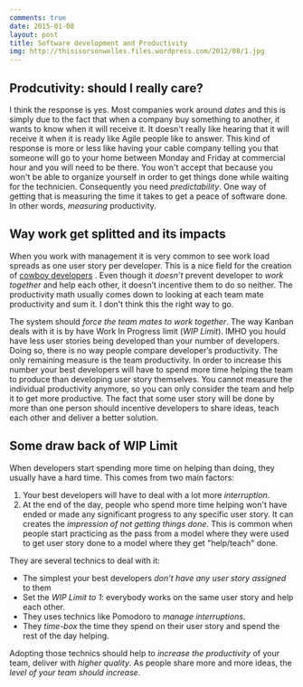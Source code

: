 ```yaml
---
comments: true
date: 2015-01-08 
layout: post
title: Software development and Productivity
img: http://thisisorsonwelles.files.wordpress.com/2012/08/1.jpg
---
```


## Prodcutivity: should I really care?

I think the response is yes. Most companies work around *dates* and this is simply due to the fact that when a company buy something to another, it wants to know when it will receive it. It doesn't really like hearing that it will receive it when it is ready like Agile people like to answer. This kind of response is more or less like having your cable company telling you that someone will go to your home between Monday and Friday at commercial hour and you will need to be there. You won't accept that because you won't be able to organize yourself in order to get things done while waiting for the technicien. Consequently you need *predictability*. One way of getting that is measuring the time it takes to get a peace of software done. In other words, *measuring* productivity.

## Way work get splitted and its impacts

When you work with management it is very common to see work load spreads as one user story per developer. This is a nice field for the creation of [cowboy developers](http://francesbagual.net/2015/01/03/The-Cowboy-Developer.html) . Even though it *doesn’t* prevent developer to *work together* and help each other, it doesn’t incentive them to do so neither. The productivity math usually comes down to looking at each team mate productivity and sum it. I don't think this the right way to go.


The system should *force the team mates to work together*. The way Kanban deals with it is by have Work In Progress limit (*WIP Limit*). IMHO you hould have less user stories being developed than your number of developers. Doing so, there is no way people compare developer’s productivity. The only remaining measure is the team productivity. In order to increase this number your best developers will have to spend more time helping the team to produce than developing user story themselves. You cannot measure the individual productivity anymore, so you can only consider the team and help it to get more productive. The fact that some user story will be done by more than one person should incentive developers to share ideas, teach each other and deliver a better solution.

## Some draw back of WIP Limit

When developers start spending more time on helping than doing, they usually have a hard time. This comes from two main factors:

1. Your best developers will have to deal with a lot more *interruption*.
2. At the end of the day, people who spend more time helping won't  have ended or made any significant progress to any specific user story. It can creates the *impression of not getting things done*. This is common when people start practicing as the pass from a model where they were used to get user story done to a model where they get "help/teach" done.

They are several technics to deal with it:

* The simplest your best developers *don’t have any user story assigned* to them
* Set the *WIP Limit to 1*: everybody works on the same user story and help each other. 
* They uses technics like Pomodoro to *manage interruptions*.
* They *time-box* the time they spend on their user story and spend the rest of the day helping.

Adopting those technics should help to *increase the productivity* of your team, deliver with *higher quality*. As people share more and more ideas, the *level of your team should increase*.
